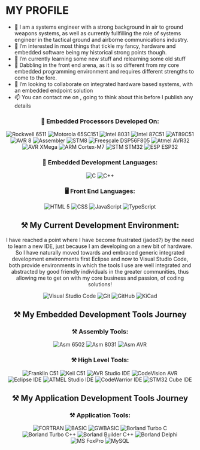 # MY PROFILE

- 👋 I am a systems engineer with a strong background in air to ground weapons systems, as well as currently fullfilling the role of systems engineer in the tactical ground and airborne communications industry.
- 👀 I’m interested in most things that tickle my fancy, hardware and embedded software being my historical strong points though.
- 🌱 I’m currently learning some new stuff and relearning some old stuff
- 🌱 Dabbling in the front end arena, as it is so different from my core embedded programming environment and requires different strengths to come to the fore.
- 💞️ I’m looking to collaborate on integrated hardware based systems, with an embedded endpoint solution
- 📫 You can contact me on , going to think about this before I publish any details

<h3 align="center">🚀 Embedded Processors Developed On:</h3>
<p align="center">
  <a target="_blank"><img alt="Rockwell 6511"
    src="https://img.shields.io/badge/-R6511-%2312100E.svg?logo=okta&style=for-the-badge&logoColor=#03234B"/></a> 
  <a target="_blank"><img alt="Motorola 65SC151"
    src="https://img.shields.io/badge/-65SC151-%2312100E.svg?logo=motorola&style=for-the-badge&logoColor=#E1140A"/></a> 
  <a target="_blank"><img alt="Intel 8031"
    src="https://img.shields.io/badge/-80C31-%2312100E.svg?logo=intel&style=for-the-badge&logoColor=#0071C5"/></a> 
  <a target="_blank"><img alt="Intel 87C51"
    src="https://img.shields.io/badge/-87C51-%2312100E.svg?logo=intel&style=for-the-badge&logoColor=#0071C5"/></a> 
  <a target="_blank"><img alt="AT89C51"
    src="https://img.shields.io/badge/-AT89C51-%2312100E.svg?logo=atmel&style=for-the-badge&logoColor=#03234B"/></a> 
  <a target="_blank"><img alt="AVR 8"
    src="https://img.shields.io/badge/-AVR8-%2312100E.svg?logo=atmel&style=for-the-badge&logoColor=#03234B"/></a> 
  <a target="_blank"><img alt="Assembler"
    src="https://img.shields.io/badge/-PIC-%2312100E.svg?logo=microchip&style=for-the-badge&logoColor=#03234B"/></a> 
  <a target="_blank"><img alt="STM8"
    src="https://img.shields.io/badge/-STM8-%2312100E.svg?logo=STMicroelectronics&style=for-the-badge&logoColor=#03234B"/></a> 
  <a target="_blank"><img alt="Freescale DSP56F805"
    src="https://img.shields.io/badge/-DSP56F805-%2312100E.svg?logo=motorola&style=for-the-badge&logoColor=#E1140A"/></a> 
  <a target="_blank"><img alt="Atmel AVR32"
    src="https://img.shields.io/badge/-AVR32-%2312100E.svg?logo=atmel&style=for-the-badge&logoColor=#03234B"/></a> 
  <a target="_blank"><img alt="AVR XMega"
    src="https://img.shields.io/badge/-AVR%20XMEGA-%2312100E.svg?logo=atmel&style=for-the-badge&logoColor=#03234B"/></a> 
  <a target="_blank"><img alt="ARM Cortex-M7"
    src="https://img.shields.io/badge/-ARM%20Cortex--M7-%2312100E.svg?logo=atmel&style=for-the-badge&logoColor=#03234B"/></a> 
  <a target="_blank"><img alt="STM STM32"
    src="https://img.shields.io/badge/-STM32-%2312100E.svg?logo=STMicroelectronics&style=for-the-badge&logoColor=#03234B"/></a>
  <a target="_blank"><img alt="ESP ESP32" 
  src="https://img.shields.io/badge/-ESP32-%2312100E.svg?logo=Espressif&style=for-the-badge&logoColor=#E7352C"/></a>
</p>

<div>
</div>

<h3 align="center">🚀 Embedded Development Languages:</h3>
<p align="center">
  <a target="_blank"><img alt="C"
    src="https://img.shields.io/badge/C-%2312100E.svg?logo=c&style=for-the-badge&logoColor=#A8B9CC"/></a>
  <a target="_blank"><img alt="C++"
    src="https://img.shields.io/badge/C++-%2312100E.svg?logo=cplusplus&style=for-the-badge&logoColor=#00599C"/></a> 
</p>

<h3 align="center">🖥 Front End Languages:</h3>
<p align="center">
  <a target="_blank"><img alt="HTML 5"
    src="https://img.shields.io/badge/HTML5-%2312100E.svg?logo=html5&style=for-the-badge&logoColor=#E34F26"/></a>
  <a target="_blank"><img alt="CSS"
    src="https://img.shields.io/badge/CSS-%2312100E.svg?logo=css3&style=for-the-badge&logoColor=#1572B6"/></a>
  <a target="_blank"><img alt="JavaScript"
    src="https://img.shields.io/badge/JavaScript-%2312100E.svg?logo=javascript&style=for-the-badge&logoColor=#F7DF1E"/></a>
  <a target="_blank"><img alt="TypeScript"
    src="https://img.shields.io/badge/TypeScript-%2312100E.svg?logo=typescript&style=for-the-badge&logoColor=#3178C6"/></a>
</p>

<h2 align="center">⚒ My Current Development Environment:</h3>
<p align="center">
I have reached a point where I have become frustrated (jaded?) by the need to learn a new IDE, just because I am developing on a new bit of hardware.
So I have naturally moved towards and embraced generic integrated development environments first Eclipse and now to Visual Studio Code, both provide environments in which the tools I use are well integrated and abstracted by good friendly individuals in the greater communities, thus allowing me to get on with my core business and passion, of coding solutions!
</p>
<p align="center">
  <a target="_blank"><img alt="Visual Studio Code"
    src="https://img.shields.io/badge/Visual%20Studio%20Code-%2312100E.svg?logo=visual-studio-code&style=for-the-badge&logoColor=blue"/></a> 
  <a target="_blank"><img alt="Git"
    src="https://img.shields.io/badge/Git-%2312100E.svg?logo=git&style=for-the-badge"/></a> 
  <a target="_blank"><img alt="GitHub"
    src="https://img.shields.io/badge/GitHub-%2312100E?logo=GitHub&style=for-the-badge"/></a> 
  <a target="_blank"><img alt="KiCad"
    src="https://img.shields.io/badge/KiCad-%2312100E?logo=kicad&logoWidth=40&logoColor=blue&style=for-the-badge"/></a> 
</p>

<h2 align="center">⚒ My Embedded Development Tools Journey</h2>
<h3 align="center">⚒ Assembly Tools:</h3>
<p align="center">
  <a target="_blank"><img alt="Asm 6502"
    src="https://img.shields.io/badge/ASM6500-%2312100E.svg?logo=v&logoColor=white&style=for-the-badge"/></a> 
  <a target="_blank"><img alt="Asm 8031"
    src="https://img.shields.io/badge/ASM51-%2312100E.svg?logo=v&logoColor=white&style=for-the-badge"/></a> 
  <a target="_blank"><img alt="Asm AVR"
    src="https://img.shields.io/badge/AVRASM-%2312100E.svg?logo=v&logoColor=white&style=for-the-badge"/></a> 
</p>

<h3 align="center">⚒ High Level Tools:</h3>
<p align="center">
  <a target="_blank"><img alt="Franklin C51" 
    src="https://img.shields.io/badge/Franklin%20C51-%2312100E.svg?logo=c&style=for-the-badge&logoColor=#A8B9CC"/></a>
  <a target="_blank"><img alt="Keil C51"
    src="https://img.shields.io/badge/KEIL%20C51-%2312100E.svg?logo=c&style=for-the-badge&logoColor=#A8B9CC"/></a>
  <a target="_blank"><img alt="AVR Studio IDE"
    src="https://img.shields.io/badge/AVR%20Studio%20IDE-%2312100E.svg?logo=c&style=for-the-badge&logoColor=#A8B9CC"/></a>
  <a target="_blank"><img alt="CodeVision AVR"
    src="https://img.shields.io/badge/CodeVision%20AVR-%2312100E.svg?logo=c&style=for-the-badge&logoColor=#A8B9CC"/></a>
  <a target="_blank"><img alt="Eclipse IDE"
    src="https://img.shields.io/badge/Eclipse%20IDE-%2312100E.svg?logo=c&style=for-the-badge&logoColor=#A8B9CC"/></a>
  <a target="_blank"><img alt="ATMEL Studio IDE"
    src="https://img.shields.io/badge/ATMEL%20Studio%20IDE-%2312100E.svg?logo=c&style=for-the-badge&logoColor=#A8B9CC"/></a>
  <a target="_blank"><img alt="CodeWarrior IDE"
    src="https://img.shields.io/badge/CodeWarrior%20IDE-%2312100E.svg?logo=c&style=for-the-badge&logoColor=#A8B9CC"/></a>
  <a target="_blank"><img alt="STM32 Cube IDE"
    src="https://img.shields.io/badge/STM32%20Cube%20IDE-%2312100E.svg?logo=STMicroelectronics&style=for-the-badge&logoColor=#03234B"/></a>
 </p>

<h2 align="center">⚒ My Application Development Tools Journey</h2>
<h3 align="center">⚒ Application Tools:</h3>
<p align="center">
  <a target="_blank"><img alt="FORTRAN"
    src="https://img.shields.io/badge/-FORTRAN-%2312100E.svg?logo=fortran&style=for-the-badge&logoColor=#2C2255"/></a>
  <a target="_blank"><img alt="BASIC"
    src="https://img.shields.io/badge/-MS--BASIC-%2312100E.svg?logo=v&style=for-the-badge&logoColor=#2C2255"/></a>
  <a target="_blank"><img alt="GWBASIC"
    src="https://img.shields.io/badge/-GW--BASIC-%2312100E.svg?logo=v&style=for-the-badge&logoColor=#2C2255"/></a>
  <a target="_blank"><img alt="Borland Turbo C"
    src="https://img.shields.io/badge/TURBO%20C-%2312100E.svg?logo=c&style=for-the-badge&logoColor=#A8B9CC"/></a>
  <a target="_blank"><img alt="Borland Turbo C++"
    src="https://img.shields.io/badge/TURBO%20C++-%2312100E.svg?logo=c&style=for-the-badge&logoColor=#A8B9CC"/></a>
  <a target="_blank"><img alt="Borland Builder C++"
    src="https://img.shields.io/badge/-Borland%20Builder%20C++-%2312100E.svg?logo=cplusplus&style=for-the-badge&logoColor=#00599C"/></a>
  <a target="_blank"><img alt="Borland Delphi"
    src="https://img.shields.io/badge/-Borland%20Delphi-%2312100E.svg?logo=delphi&style=for-the-badge&logoColor=#EE1F35"/></a>
  <a target="_blank"><img alt="MS FoxPro"
    src="https://img.shields.io/badge/-MS FoxPro-%2312100E.svg?logo=msfoxpro&style=for-the-badge&logoColor=#2C2255"/></a>
  <a target="_blank"><img alt="MySQL"
    src="https://img.shields.io/badge/-MySQL-%2312100E.svg?logo=mysql&style=for-the-badge&logoColor=#2C2255"/></a>
</p>


<!-- div align="center">
<img src="https://cdn.rawgit.com/sindresorhus/awesome/d7305f38d29fed78fa85652e3a63e154dd8e8829/media/badge.svg" alt="Awesome Badge"/>
<a href="https://arbeitnow.com/?utm_source=awesome-github-profile-readme"><img src="https://img.shields.io/static/v1?label=&labelColor=505050&message=arbeitnow&color=%230076D6&style=flat&logo=google-chrome&logoColor=%230076D6" alt="website"/></a>

<img src="http://hits.dwyl.com/abhisheknaiidu/awesome-github-profile-readme.svg" alt="Hits Badge"/>

<img src="https://img.shields.io/static/v1?label=%F0%9F%8C%9F&message=If%20Useful&style=style=flat&color=BC4E99" alt="Star Badge"/>
<a href="https://discord.gg/XTW52Kt"><img src="https://img.shields.io/discord/733027681184251937.svg?style=flat&label=Join%20Community&color=7289DA" alt="Join Community Badge"/></a>
<a href="https://twitter.com/abhisheknaiidu" ><img src="https://img.shields.io/twitter/follow/abhisheknaiidu.svg?style=social" /> </a -->
<br>
